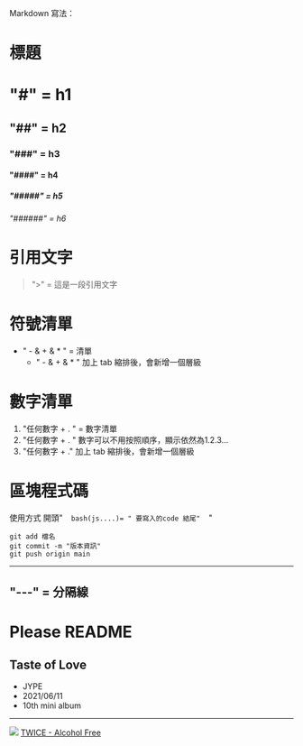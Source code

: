 Markdown 寫法：

# 標題
# "#" = h1
## "##" = h2
### "###" = h3
#### "####" = h4
##### "#####" = h5
###### "######" = h6

# 引用文字
> ">" = 這是一段引用文字

# 符號清單
- " - & + & * " = 清單
    - " - & + & * "  加上 tab 縮排後，會新增一個層級

# 數字清單
1. "任何數字 + . " = 數字清單
3. "任何數字 + . " 數字可以不用按照順序，顯示依然為1.2.3...
  5. "任何數字 + ." 加上 tab 縮排後，會新增一個層級 

# 區塊程式碼
使用方式 
開頭" ` ` ` bash(js....)= "
    要寫入的code
結尾" ` ` ` "

```bash=
git add 檔名
git commit -m "版本資訊"
git push origin main 
```


--- 
"---" = 分隔線
--- 

# Please README

Taste of Love
---
- JYPE
- 2021/06/11
- 10th mini album
---

![](https://www.allkpop.com/upload/2021/06/content/231440/web_data/allkpop_1624474112_untitled-1.jpg)
[TWICE - Alcohol Free](https://www.youtube.com/watch?v=XA2YEHn-A8Q&ab_channel=JYPEntertainment)
